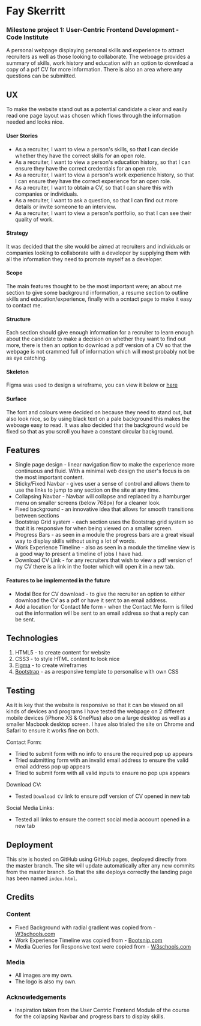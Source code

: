 
# **Fay Skerritt**
### **Milestone project 1: User-Centric Frontend Development - Code Institute**

A personal webpage displaying personal skills and experience to attract recruiters as well as those looking to collaborate. 
The weboage provides a summary of skills, work history and education with an option to download a copy of a pdf CV for more information. 
There is also an area where any questions can be submitted.

## UX
To make the website stand out as a potential candidate a clear and easily read one page layout was chosen which flows through the information needed and looks nice.

#### User Stories
* As a recruiter, I want to view a person's skills, so that I can decide whether they have the correct skills for an open role.
* As a recruiter, I want to view a person's education history, so that I can ensure they have the correct credentials for an open role.
* As a recruiter, I want to view a person's work experience history, so that I can ensure they have the correct experience for an open role.
* As a recruiter, I want to obtain a CV, so that I can share this with companies or individuals.
* As a recruiter, I want to ask a question, so that I can find out more details or invite someone to an interview.
* As a recruiter, I want to view a person's portfolio, so that I can see their quality of work.


#### Strategy
It was decided that the site would be aimed at recruiters and individuals or companies looking to collaborate with a developer by supplying them with all the information they need to promote myself as a developer.

#### Scope
The main features thought to be the most important were; an about me section to give some background information, a resume section to outline skills and education/experience, finally with a ocntact page to make it easy to contact me.

#### Structure
Each section should give enough information for a recruiter to learn enough about the candidate to make a decision on whether they want to find out more, there is then an option to download a pdf version of a CV so that the webpage is not crammed full of information which will most probably not be as eye catching.

#### Skeleton
Figma was used to design a wireframe, you can view it below or <a href="https://www.figma.com/file/RdOmB4ks8GmqkZWuD6E7LU/Milestone-1-wireframe?node-id=212512%3A0" target="_blank">here</a>

#### Surface
The font and colours were decided on because they need to stand out, but also look nice, so by using black text on a pale background this makes the weboage easy to read. It was also decided that the background would be fixed so that as you scroll you have a constant circular background.

## Features
* Single page design - linear navigation flow to make the experience more continuous and fluid. With a minimal web design the user's focus is on the most important content.
* Sticky/Fixed Navbar - gives user a sense of control and allows them to use the links to jump to any section on the site at any time.
* Collapsing Navbar - Navbar will collapse and replaced by a hamburger menu on smaller screens (below 768px) for a cleaner look.
* Fixed background - an innovative idea that allows for smooth transitions between sections 
* Bootstrap Grid system - each section uses the Bootstrap grid system so that it is responsive for when being viewed on a smaller screen.
* Progress Bars - as seen in a module the progress bars are a great visual way to display skills without using a lot of words.
* Work Experience Timeline - also as seen in a module the timeline view is a good way to present a timeline of jobs I have had.
* Download CV Link - for any recruiters that wish to view a pdf version of my CV there is a link in the footer which will open it in a new tab.

#### **Features to be implemented in the future**
* Modal Box for CV download - to give the recruiter an option to either download the CV as a pdf or have it sent to an email address.
* Add a location for Contact Me form - when the Contact Me form is filled out the information will be sent to an email address so that a reply can be sent.

## Technologies
1. HTML5 - to create content for website
2. CSS3 - to style HTML content to look nice
3. <a href="https://www.figma.com/file/RdOmB4ks8GmqkZWuD6E7LU/Milestone-1-wireframe?node-id=212512%3A0" target="_blank">Figma</a> - to create wireframes
4. <a href="https://getbootstrap.com/" target="_blank">Bootstrap</a> - as a responsive template to personalise with own CSS

## Testing
As it is key that the website is responsive so that it can be viewed on all kinds of devices and programs 
I have tested the webpage on 2 different mobile devices (iPhone XS & OnePlus) also on a large desktop as well as a smaller Macbook desktop screen. 
I have also trialed the site on Chrome and Safari to ensure it works fine on both.

Contact Form:
* Tried to submit form with no info to ensure the required pop up appears
* Tried submitting form with an invalid email address to ensure the valid email address pop up appears
* Tried to submit form with all valid inputs to ensure no pop ups appears

Download CV:
* Tested `Download CV` link to ensure pdf version of CV opened in new tab

Social Media Links:
* Tested all links to ensure the correct social media account opened in a new tab

## Deployment
This site is hosted on GitHub using GitHub pages, deployed directly from the master branch. The site will update automatically after any new commits from the master branch. 
So that the site deploys correctly the landing page has been named `index.html`.

## Credits
### Content
* Fixed Background with radial gradient was copied from - <a href="https://www.w3schools.com/howto/howto_js_sticky_header.asp" target="_blank">W3schools.com</a>
* Work Experience Timeline was copied from - <a href="https://bootsnipp.com/snippets/xrKXW" target="_blank">Bootsnip.com</a>
* Media Queries for Responsive text were copied from - <a href="https://www.w3schools.com/howto/howto_css_responsive_text.asp" target="_blank">W3schools.com</a>

### Media
* All images are my own. 
* The logo is also my own.

### Acknowledgements
* Inspiration taken from the User Centric Frontend Module of the course for the collapsing Navbar and progress bars to display skills.

